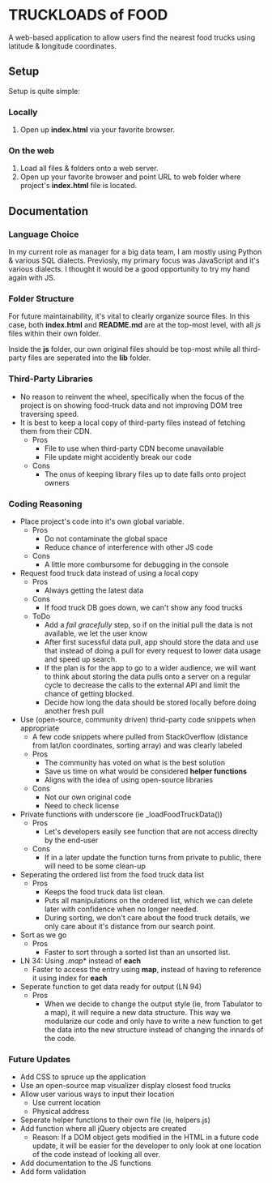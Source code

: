 # TRUCKLOADS of FOOD

A web-based application to allow users find the nearest food trucks using latitude & longitude coordinates.

## Setup

Setup is quite simple:

### Locally
1. Open up **index.html** via your favorite browser.

### On the web
1. Load all files & folders onto a web server.
2. Open up your favorite browser and point URL to web folder where project's **index.html** file is located.

## Documentation

### Language Choice
In my current role as manager for a big data team, I am mostly using Python & various SQL dialects. Previosly, my primary focus was JavaScript and it's various dialects. I thought it would be a good opportunity to try my hand again with JS.

### Folder Structure
For future maintainability, it's vital to clearly organize source files. In this case, both **index.html** and **README.md** are at the top-most level, with all *js* files within their own folder.

Inside the **js** folder, our own original files should be top-most while all third-party files are seperated into the **lib** folder. 

### Third-Party Libraries
- No reason to reinvent the wheel, specifically when the focus of the project is on showing food-truck data and not improving DOM tree traversing speed.
- It is best to keep a local copy of third-party files instead of fetching them from their CDN.
  - Pros
    - File to use when third-party CDN become unavailable
    - File update might accidently break our code
  - Cons
    - The onus of keeping library files up to date falls onto project owners

### Coding Reasoning
- Place project's code into it's own global variable.
  - Pros
    - Do not contaminate the global space
    - Reduce chance of interference with other JS code
  - Cons
    - A little more combursome for debugging in the console
- Request food truck data instead of using a local copy
  - Pros
    - Always getting the latest data
  - Cons
    - If food truck DB goes down, we can't show any food trucks
  - ToDo
    - Add a *fail gracefully* step, so if on the initial pull the data is not available, we let the user know
    - After first sucessful data pull, app should store the data and use that instead of doing a pull for every request to lower data usage and speed up search.
    - If the plan is for the app to go to a wider audience, we will want to think about storing the data pulls  onto a server on a regular cycle to decrease the calls to the external API and limit the chance of getting blocked.
    - Decide how long the data should be stored locally before doing another fresh pull
- Use (open-source, community driven) thrid-party code snippets when appropriate
  - A few code snippets where pulled from StackOverflow (distance from lat/lon coordinates, sorting array) and was clearly labeled
  - Pros
    - The community has voted on what is the best solution
    - Save us time on what would be considered **helper functions**
    - Aligns with the idea of using open-source libraries
  - Cons
    - Not our own original code
    - Need to check license
- Private functions with underscore (ie _loadFoodTruckData())
  - Pros
    - Let's developers easily see function that are not access direclty by the end-user
  - Cons
    - If in a later update the function turns from private to public, there will need to be some clean-up
- Seperating the ordered list from the food truck data list
  - Pros
    - Keeps the food truck data list clean.
    - Puts all manipulations on the ordered list, which we can delete later with confidence when no longer needed.
    - During sorting, we don't care about the food truck details, we only care about it's distance from our search point.
- Sort as we go
  - Pros
    - Faster to sort through a sorted list than an unsorted list.
- LN 34: Using *.map** instead of **each**
  - Faster to access the entry using **map**, instead of having to reference it using index for **each**
- Seperate function to get data ready for output (LN 94)
  - Pros
    - When we decide to change the output style (ie, from Tabulator to a map), it will require a new data structure. This way we modularize our code and only have to write a new function to get the data into the new structure instead of changing the innards of the code.

### Future Updates
- Add CSS to spruce up the application
- Use an open-source map visualizer display closest food trucks
- Allow user various ways to input their location
  - Use current location
  - Physical address
- Seperate helper functions to their own file (ie, helpers.js)
- Add function where all jQuery objects are created
  - Reason: If a DOM object gets modified in the HTML in a future code update, it will be easier for the developer to only look at one location of the code instead of looking all over.
- Add documentation to the JS functions
- Add form validation
